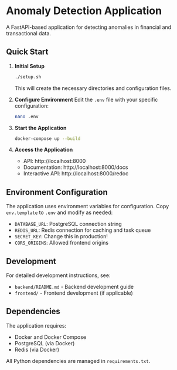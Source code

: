 # Anomaly Detection Application

A FastAPI-based application for detecting anomalies in financial and transactional data.

## Quick Start

1. **Initial Setup**

   ```bash
   ./setup.sh
   ```

   This will create the necessary directories and configuration files.

2. **Configure Environment**
   Edit the `.env` file with your specific configuration:

   ```bash
   nano .env
   ```

3. **Start the Application**

   ```bash
   docker-compose up --build
   ```

4. **Access the Application**
   - API: http://localhost:8000
   - Documentation: http://localhost:8000/docs
   - Interactive API: http://localhost:8000/redoc

## Environment Configuration

The application uses environment variables for configuration. Copy `env.template` to `.env` and modify as needed:

- `DATABASE_URL`: PostgreSQL connection string
- `REDIS_URL`: Redis connection for caching and task queue
- `SECRET_KEY`: Change this in production!
- `CORS_ORIGINS`: Allowed frontend origins

## Development

For detailed development instructions, see:

- `backend/README.md` - Backend development guide
- `frontend/` - Frontend development (if applicable)

## Dependencies

The application requires:

- Docker and Docker Compose
- PostgreSQL (via Docker)
- Redis (via Docker)

All Python dependencies are managed in `requirements.txt`.
